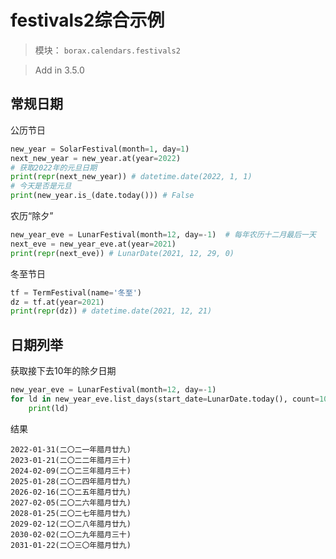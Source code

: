 # festivals2综合示例

> 模块： `borax.calendars.festivals2`

> Add in 3.5.0

## 常规日期

公历节日

```python
new_year = SolarFestival(month=1, day=1)
next_new_year = new_year.at(year=2022)
# 获取2022年的元旦日期
print(repr(next_new_year)) # datetime.date(2022, 1, 1)
# 今天是否是元旦
print(new_year.is_(date.today())) # False
```

农历“除夕”

```python
new_year_eve = LunarFestival(month=12, day=-1)  # 每年农历十二月最后一天
next_eve = new_year_eve.at(year=2021)
print(repr(next_eve)) # LunarDate(2021, 12, 29, 0)
```

冬至节日

```python
tf = TermFestival(name='冬至')
dz = tf.at(year=2021)
print(repr(dz)) # datetime.date(2021, 12, 21)
```



## 日期列举

获取接下去10年的除夕日期

```python
new_year_eve = LunarFestival(month=12, day=-1)
for ld in new_year_eve.list_days(start_date=LunarDate.today(), count=10):
    print(ld)
```

结果

```
2022-01-31(二〇二一年腊月廿九)
2023-01-21(二〇二二年腊月三十)
2024-02-09(二〇二三年腊月三十)
2025-01-28(二〇二四年腊月廿九)
2026-02-16(二〇二五年腊月廿九)
2027-02-05(二〇二六年腊月廿九)
2028-01-25(二〇二七年腊月廿九)
2029-02-12(二〇二八年腊月廿九)
2030-02-02(二〇二九年腊月三十)
2031-01-22(二〇三〇年腊月廿九)
```

